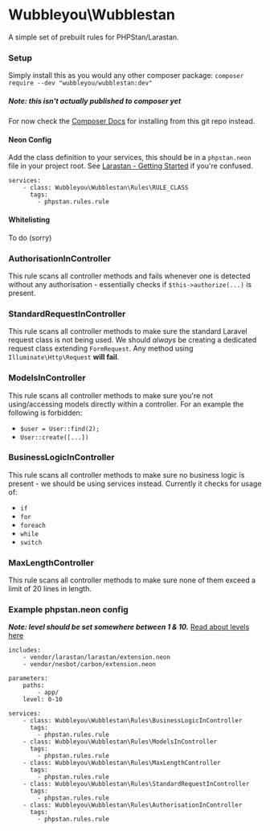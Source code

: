 # Wubbleyou\Wubblestan

A simple set of prebuilt rules for PHPStan/Larastan.

### Setup

Simply install this as you would any other composer package:
`composer require --dev "wubbleyou/wubblestan:dev"`

##### Note: this isn't actually published to composer yet

For now check the [Composer Docs](https://getcomposer.org/doc/05-repositories.md#using-private-repositories) for installing from this git repo instead.

#### Neon Config

Add the class definition to your services, this should be in a `phpstan.neon` file in your project root. See [Larastan - Getting Started](https://github.com/larastan/larastan?tab=readme-ov-file#-getting-started-in-3-steps) if you're confused.

```
services:
    - class: Wubbleyou\Wubblestan\Rules\RULE_CLASS
      tags:
        - phpstan.rules.rule
```

#### Whitelisting

To do (sorry)

### AuthorisationInController

This rule scans all controller methods and fails whenever one is detected without any authorisation - essentially checks if `$this->authorize(...)` is present.

### StandardRequestInController

This rule scans all controller methods to make sure the standard Laravel request class is not being used. We should _always_ be creating a dedicated request class extending `FormRequest`.
Any method using `Illuminate\Http\Request` **will fail**.

### ModelsInController

This rule scans all controller methods to make sure you're not using/accessing models directly within a controller. For an example the following is forbidden:

-   `$user = User::find(2);`
-   `User::create([...])`

### BusinessLogicInController

This rule scans all controller methods to make sure no business logic is present - we should be using services instead. Currently it checks for usage of:

-   `if`
-   `for`
-   `foreach`
-   `while`
-   `switch`

### MaxLengthController

This rule scans all controller methods to make sure none of them exceed a limit of 20 lines in length.

### Example phpstan.neon config

**_Note: level should be set somewhere between 1 & 10._**
[Read about levels here](https://phpstan.org/user-guide/rule-levels)

```
includes:
    - vendor/larastan/larastan/extension.neon
    - vendor/nesbot/carbon/extension.neon

parameters:
    paths:
        - app/
    level: 0-10

services:
    - class: Wubbleyou\Wubblestan\Rules\BusinessLogicInController
      tags:
        - phpstan.rules.rule
    - class: Wubbleyou\Wubblestan\Rules\ModelsInController
      tags:
        - phpstan.rules.rule
    - class: Wubbleyou\Wubblestan\Rules\MaxLengthController
      tags:
        - phpstan.rules.rule
    - class: Wubbleyou\Wubblestan\Rules\StandardRequestInController
      tags:
        - phpstan.rules.rule
    - class: Wubbleyou\Wubblestan\Rules\AuthorisationInController
      tags:
        - phpstan.rules.rule
```
